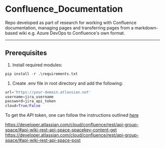 # Confluence_Documentation

Repo developed as part of research for working with Confluence documentation, managing pages and transferring pages from a markdown-based wiki e.g. Azure DevOps to Confluence's own format.

---

## Prerequisites

1. Install required modules:

```python
pip install -r .\requirements.txt
```

1. Create .env file in root directory and add the following:

```python
url='https://your-domain.atlassian.net'
username=jira_username
password=jira_api_token
cloud=True/False
```

To get the API token, one can follow the instructions outlined [here](https://confluence.atlassian.com/enterprise/using-personal-access-tokens-1026032365.html)

<https://developer.atlassian.com/cloud/confluence/rest/api-group-space/#api-wiki-rest-api-space-spacekey-content-get>
<https://developer.atlassian.com/cloud/confluence/rest/api-group-space/#api-wiki-rest-api-space-post>
